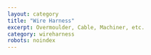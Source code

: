 ```yaml
---
layout: category
title: "Wire Harness"
excerpt: Overmoulder, Cable, Machiner, etc.
category: wireharness
robots: noindex
---
```

